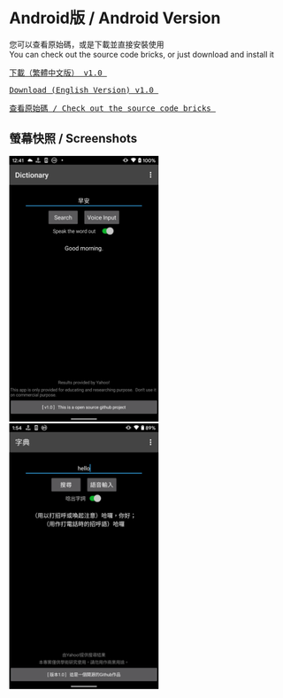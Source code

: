 <h1>Android版 / Android Version</h1>

您可以查看原始碼，或是下載並直接安裝使用<br>
You can check out the source code bricks, or just download and install it<br>

<a href="https://github.com/iambjlu/dictionary/raw/main/Android/APK/iambjlu_dict_zhtw.apk" download target="_blank"><pre>
下載（繁體中文版） v1.0
</a></pre>

<a href="https://github.com/iambjlu/dictionary/raw/main/Android/APK/iambjlu_dict_en.apk" download target="_blank"><pre>
Download (English Version) v1.0
</a></pre>

<a href="https://github.com/iambjlu/dictionary/tree/main/Android/SourceFiles"><pre>
查看原始碼 / Check out the source code bricks
</a></pre>

<h2>螢幕快照 / Screenshots</h2>
<a href="https://raw.githubusercontent.com/iambjlu/dictionary/main/Android/ReadmeResources/Screenshot-en.png">
<img src="https://raw.githubusercontent.com/iambjlu/dictionary/main/Android/ReadmeResources/Screenshot-en.png" width="270px" height="480px">
</img></a>
<a href="https://raw.githubusercontent.com/iambjlu/dictionary/main/Android/ReadmeResources/Screenshot-zhtw.png">
<img src="https://raw.githubusercontent.com/iambjlu/dictionary/main/Android/ReadmeResources/Screenshot-zhtw.png" width="270px" height="480px"></img></a>
